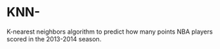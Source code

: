 # KNN-
K-nearest neighbors algorithm to predict how many points NBA players scored in the 2013-2014 season.
